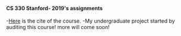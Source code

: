 #### CS 330 Stanford- 2019's assignments
-[Here](http://cs330.stanford.edu/fall2019/index.html) is the cite of the course.
-My undergraduate project started by auditing this course! more will come soon!
